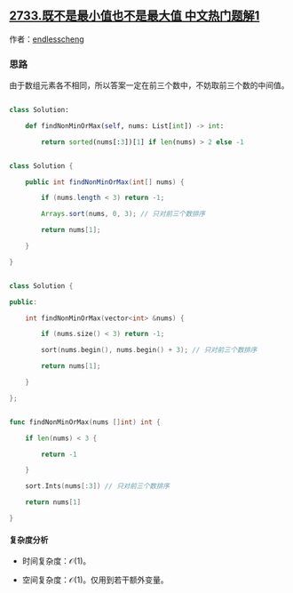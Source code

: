 ## [2733.既不是最小值也不是最大值 中文热门题解1](https://leetcode.cn/problems/neither-minimum-nor-maximum/solutions/100000/o1-shi-jian-zuo-fa-pythonjavacgo-by-endl-sa7h)

作者：[endlesscheng](https://leetcode.cn/u/endlesscheng)
### 思路

由于数组元素各不相同，所以答案一定在前三个数中，不妨取前三个数的中间值。

```py [sol-Python3]
class Solution:
    def findNonMinOrMax(self, nums: List[int]) -> int:
        return sorted(nums[:3])[1] if len(nums) > 2 else -1
```

```java [sol-Java]
class Solution {
    public int findNonMinOrMax(int[] nums) {
        if (nums.length < 3) return -1;
        Arrays.sort(nums, 0, 3); // 只对前三个数排序
        return nums[1];
    }
}
```

```cpp [sol-C++]
class Solution {
public:
    int findNonMinOrMax(vector<int> &nums) {
        if (nums.size() < 3) return -1;
        sort(nums.begin(), nums.begin() + 3); // 只对前三个数排序
        return nums[1];
    }
};
```

```go [sol-Go]
func findNonMinOrMax(nums []int) int {
	if len(nums) < 3 {
		return -1
	}
	sort.Ints(nums[:3]) // 只对前三个数排序
	return nums[1]
}
```

#### 复杂度分析

- 时间复杂度：$\mathcal{O}(1)$。
- 空间复杂度：$\mathcal{O}(1)$。仅用到若干额外变量。
